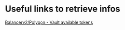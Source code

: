 # Useful links to retrieve infos

[Balancerv2/Polygon - Vault available tokens](https://polygonscan.com/tokenholdings?a=0xba12222222228d8ba445958a75a0704d566bf2c8)
